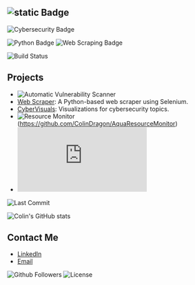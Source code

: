 ## ![static Badge](https://img.shields.io/badge/Colin-blue) 

![Cybersecurity Badge](https://img.shields.io/badge/Cybersecurity-Tools-brightwhite.svg?logo=security)

![Python Badge](https://img.shields.io/badge/Python-3.9-blue.svg?logo=python)
![Web Scraping Badge](https://img.shields.io/badge/Web%20Scraping-Selenium-green.svg?logo=selenium)



![Build Status](https://img.shields.io/badge/Build-Passing-brightgreen)
## Projects

- ![Automatic Vulnerability Scanner]()
- [Web Scraper](https://github.com/ColinDragon/web-scraper): A Python-based web scraper using Selenium.
- [CyberVisuals](https://github.com/ColinDragon/CyberVisuals): Visualizations for cybersecurity topics.
- ![Resource Monitor](https://img.shields.io/badge/Resource%20Monitor-Real%20Time%20Monitoring-32CD32?logoColor=white)(https://github.com/ColinDragon/AquaResourceMonitor)
- ![TCP Handshake Visualization](https://github.com/ColinDragon/CyberVisuals/blob/main/Colin's_MITM_Attack_Simulation.py)


![Last Commit](https://img.shields.io/badge/Last%20Commit-2025--04--18-blue?logo=git&logoColor=brightwhite&style=for-the-badge)



![Colin's GitHub stats](https://github-readme-stats.vercel.app/api?username=ColinDragon&show_icons=true&hide_title=true)


## Contact Me

- [LinkedIn](https://www.linkedin.com/in/cmckay638)
- [Email](colinmcka03@gmail.com)


![Github Followers](https://img.shields.io/github/followers/colinDragon?labelColor=darkgrey&color=blue)
![License](https://img.shields.io/badge/License-MIT-yellowgreen)
